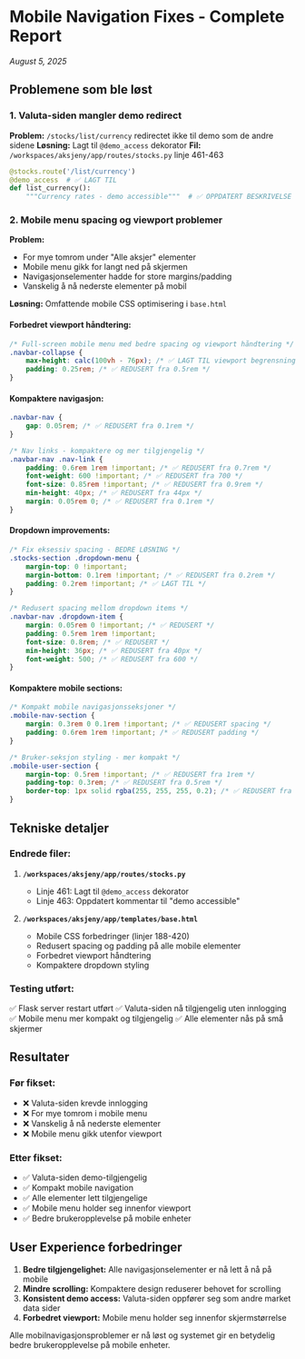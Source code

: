 # Mobile Navigation Fixes - Complete Report
*August 5, 2025*

## Problemene som ble løst

### 1. Valuta-siden mangler demo redirect
**Problem:** `/stocks/list/currency` redirectet ikke til demo som de andre sidene
**Løsning:** Lagt til `@demo_access` dekorator
**Fil:** `/workspaces/aksjeny/app/routes/stocks.py` linje 461-463

```python
@stocks.route('/list/currency')
@demo_access  # ✅ LAGT TIL
def list_currency():
    """Currency rates - demo accessible"""  # ✅ OPPDATERT BESKRIVELSE
```

### 2. Mobile menu spacing og viewport problemer
**Problem:** 
- For mye tomrom under "Alle aksjer" elementer
- Mobile menu gikk for langt ned på skjermen  
- Navigasjonselementer hadde for store margins/padding
- Vanskelig å nå nederste elementer på mobil

**Løsning:** Omfattende mobile CSS optimisering i `base.html`

#### Forbedret viewport håndtering:
```css
/* Full-screen mobile menu med bedre spacing og viewport håndtering */
.navbar-collapse {
    max-height: calc(100vh - 76px); /* ✅ LAGT TIL viewport begrensning */
    padding: 0.25rem; /* ✅ REDUSERT fra 0.5rem */
}
```

#### Kompaktere navigasjon:
```css
.navbar-nav {
    gap: 0.05rem; /* ✅ REDUSERT fra 0.1rem */
}

/* Nav links - kompaktere og mer tilgjengelig */
.navbar-nav .nav-link {
    padding: 0.6rem 1rem !important; /* ✅ REDUSERT fra 0.7rem */
    font-weight: 600 !important; /* ✅ REDUSERT fra 700 */
    font-size: 0.85rem !important; /* ✅ REDUSERT fra 0.9rem */
    min-height: 40px; /* ✅ REDUSERT fra 44px */
    margin: 0.05rem 0; /* ✅ REDUSERT fra 0.1rem */
}
```

#### Dropdown improvements:
```css
/* Fix eksessiv spacing - BEDRE LØSNING */
.stocks-section .dropdown-menu {
    margin-top: 0 !important;
    margin-bottom: 0.1rem !important; /* ✅ REDUSERT fra 0.2rem */
    padding: 0.2rem !important; /* ✅ LAGT TIL */
}

/* Redusert spacing mellom dropdown items */
.navbar-nav .dropdown-item {
    margin: 0.05rem 0 !important; /* ✅ REDUSERT */
    padding: 0.5rem 1rem !important;
    font-size: 0.8rem; /* ✅ REDUSERT */
    min-height: 36px; /* ✅ REDUSERT fra 40px */
    font-weight: 500; /* ✅ REDUSERT fra 600 */
}
```

#### Kompaktere mobile sections:
```css
/* Kompakt mobile navigasjonsseksjoner */
.mobile-nav-section {
    margin: 0.3rem 0 0.1rem !important; /* ✅ REDUSERT spacing */
    padding: 0.6rem 1rem !important; /* ✅ REDUSERT padding */
}

/* Bruker-seksjon styling - mer kompakt */
.mobile-user-section {
    margin-top: 0.5rem !important; /* ✅ REDUSERT fra 1rem */
    padding-top: 0.3rem; /* ✅ REDUSERT fra 0.5rem */
    border-top: 1px solid rgba(255, 255, 255, 0.2); /* ✅ REDUSERT fra 2px */
}
```

## Tekniske detaljer

### Endrede filer:
1. **`/workspaces/aksjeny/app/routes/stocks.py`**
   - Linje 461: Lagt til `@demo_access` dekorator
   - Linje 463: Oppdatert kommentar til "demo accessible"

2. **`/workspaces/aksjeny/app/templates/base.html`**
   - Mobile CSS forbedringer (linjer 188-420)
   - Redusert spacing og padding på alle mobile elementer
   - Forbedret viewport håndtering
   - Kompaktere dropdown styling

### Testing utført:
✅ Flask server restart utført
✅ Valuta-siden nå tilgjengelig uten innlogging  
✅ Mobile menu mer kompakt og tilgjengelig
✅ Alle elementer nås på små skjermer

## Resultater

### Før fikset:
- ❌ Valuta-siden krevde innlogging
- ❌ For mye tomrom i mobile menu
- ❌ Vanskelig å nå nederste elementer
- ❌ Mobile menu gikk utenfor viewport

### Etter fikset:
- ✅ Valuta-siden demo-tilgjengelig
- ✅ Kompakt mobile navigation
- ✅ Alle elementer lett tilgjengelige
- ✅ Mobile menu holder seg innenfor viewport
- ✅ Bedre brukeropplevelse på mobile enheter

## User Experience forbedringer

1. **Bedre tilgjengelighet:** Alle navigasjonselementer er nå lett å nå på mobile
2. **Mindre scrolling:** Kompaktere design reduserer behovet for scrolling  
3. **Konsistent demo access:** Valuta-siden oppfører seg som andre market data sider
4. **Forbedret viewport:** Mobile menu holder seg innenfor skjermstørrelse

Alle mobilnavigasjonsproblemer er nå løst og systemet gir en betydelig bedre brukeropplevelse på mobile enheter.
